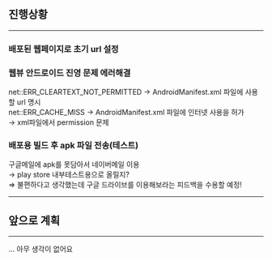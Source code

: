 ## 진행상황
---
### 배포된 웹페이지로 초기 url 설정

### 웹뷰 안드로이드 진영 문제 에러해결
net::ERR_CLEARTEXT_NOT_PERMITTED → AndroidManifest.xml 파일에 사용할 url 명시  
net::ERR_CACHE_MISS → AndroidManifest.xml 파일에 인터넷 사용을 허가  
→ xml파일에서 permission 문제  

### 배포용 빌드 후 apk 파일 전송(테스트)
구글메일에 apk를 못담아서 네이버메일 이용  
→  play store 내부테스트용으로 올릴지?  
⇒ 불편하다고 생각했는데 구글 드라이브를 이용해보라는 피드백을 수용할 예정!

---
## 앞으로 계획
---
... 아무 생각이 없어요
